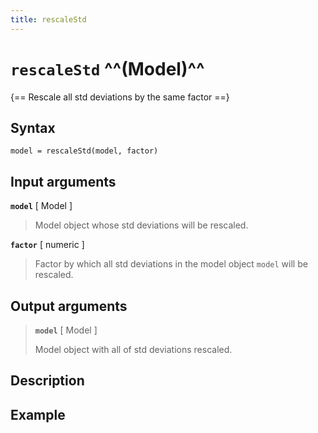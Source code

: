 ```yaml
---
title: rescaleStd
---
```


# `rescaleStd` ^^(Model)^^

{== Rescale all std deviations by the same factor ==}


## Syntax

    model = rescaleStd(model, factor)


## Input arguments

__`model`__ [ Model ] 
> 
> Model object whose std deviations will be rescaled.
> 

__`factor`__ [ numeric ] 
> 
> Factor by which all std deviations in the model
> object `model` will be rescaled.
> 

## Output arguments
> 
> __`model`__ [ Model ] 
> 
> Model object with all of std deviations rescaled.
> 

## Description


## Example


